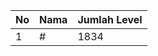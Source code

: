 | No | Nama            | Jumlah Level |
|----|-----------------|--------------|
| 1  | #    |    1834        |
